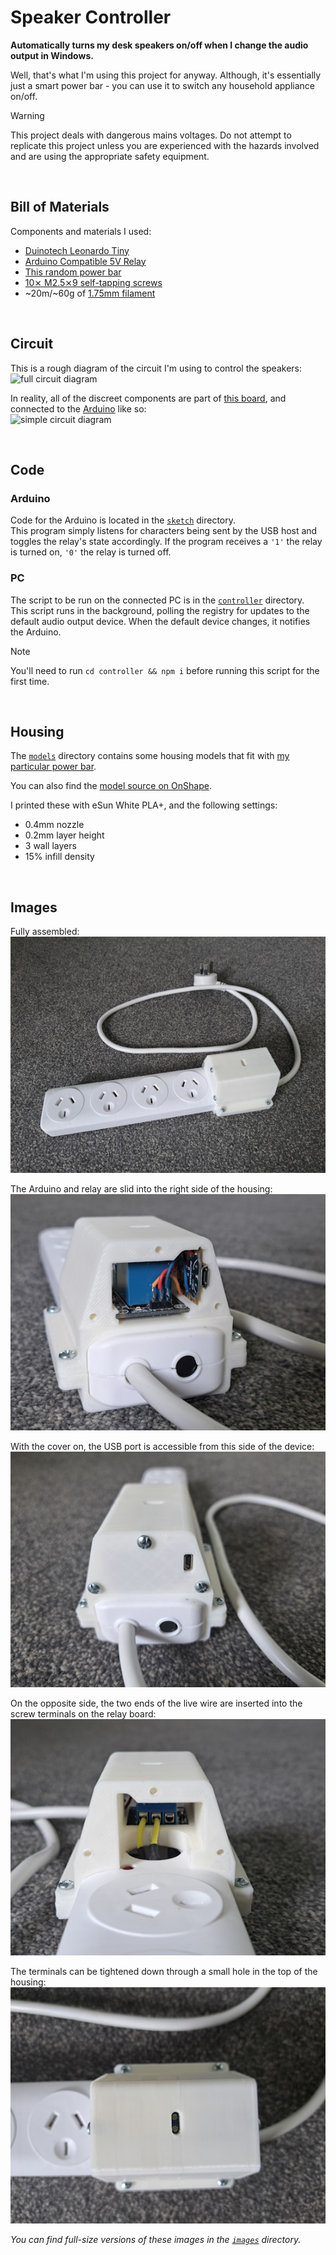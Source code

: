 # Speaker Controller
**Automatically turns my desk speakers on/off when I change the audio output in Windows.**

Well, that's what I'm using this project for anyway. Although, it's essentially just a smart power bar - you can use it to switch any household appliance on/off.

> [!WARNING]
> This project deals with dangerous mains voltages. Do not attempt to replicate this project unless you are experienced with the hazards involved and are using the appropriate safety equipment.


<br>

## Bill of Materials
Components and materials I used:
- [Duinotech Leonardo Tiny](https://www.jaycar.co.nz/leonardo-tiny-atmega32u4-main-board/p/XC4431)
- [Arduino Compatible 5V Relay](https://www.jaycar.co.nz/arduino-compatible-5v-relay/p/XC4419)
- [This random power bar](https://www.kmart.co.nz/product/arlec-4-outlet-surge-protected-powerboard-42153580/)
- [10⨯ M2.5⨯9 self-tapping screws](https://www.bunnings.co.nz/zenith-4g-x-9mm-sheet-metal-self-tappers-pan-head-slotted-phillips-drive-screws-100-pack_p2435782)
- ~20m/~60g of [1.75mm filament](https://www.bits4bots.co.nz/products/esun-pla-1-75mm-1kg?variant=43675171356827)


<br>

## Circuit
This is a rough diagram of the circuit I'm using to control the speakers:  
![full circuit diagram](./images/circuit-1.svg)

In reality, all of the discreet components are part of [this board](https://www.jaycar.co.nz/arduino-compatible-5v-relay/p/XC4419), and connected to the [Arduino](https://www.jaycar.co.nz/leonardo-tiny-atmega32u4-main-board/p/XC4431) like so:  
![simple circuit diagram](./images/circuit-2.svg)


<br>

## Code
### Arduino
Code for the Arduino is located in the [`sketch`](./sketch/) directory.  
This program simply listens for characters being sent by the USB host and toggles the relay's state accordingly. If the program receives a `'1'` the relay is turned on, `'0'` the relay is turned off.


### PC
The script to be run on the connected PC is in the [`controller`](./controller/) directory.  
This script runs in the background, polling the registry for updates to the default audio output device. When the default device changes, it notifies the Arduino.

> [!NOTE]
> You'll need to run `cd controller && npm i` before running this script for the first time.


<br>

## Housing
The [`models`](./models/) directory contains some housing models that fit with [my particular power bar](https://www.kmart.co.nz/product/arlec-4-outlet-surge-protected-powerboard-42153580/).

You can also find the [model source on OnShape](https://cad.onshape.com/documents/b996f80e98ba7dbd92c3a90e/w/50b2495923acaf03b7d63635/e/e429f6e0665596681b5c2419?renderMode=0&uiState=6615ad4f92329a0588dcb680).

I printed these with eSun White PLA+, and the following settings:
- 0.4mm nozzle
- 0.2mm layer height
- 3 wall layers
- 15% infill density


<br>

## Images
Fully assembled:  
![The assembled device](./images/pic-1-small.jpg)

The Arduino and relay are slid into the right side of the housing:  
![Inside the right side of the device](./images/pic-5-small.jpg)

With the cover on, the USB port is accessible from this side of the device:  
![Inside the right side of the device](./images/pic-3-small.jpg)

On the opposite side, the two ends of the live wire are inserted into the screw terminals on the relay board:  
![Inside the left side of the device](./images/pic-4-small.jpg)

The terminals can be tightened down through a small hole in the top of the housing:  
![Top of the device](./images/pic-2-small.jpg)

*You can find full-size versions of these images in the [`images`](./images/) directory.*

